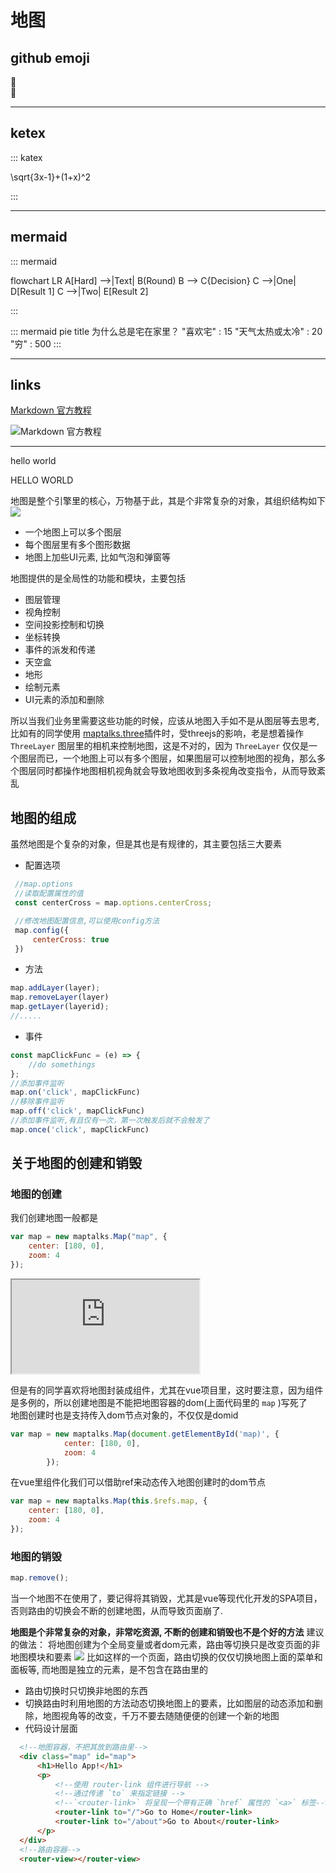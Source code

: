 # 地图

## github emoji
:tada:  
:100:

------------

## ketex

::: katex

\sqrt{3x-1}+(1+x)^2

:::

------------

## mermaid

::: mermaid

flowchart LR
    A[Hard] -->|Text| B(Round)
    B --> C{Decision}
    C -->|One| D[Result 1]
    C -->|Two| E[Result 2]
    
:::

::: mermaid
pie
    title 为什么总是宅在家里？
    "喜欢宅" : 15
    "天气太热或太冷" : 20
    "穷" : 500
:::

------------

## links

[Markdown 官方教程](https://markdown.com.cn/)

![Markdown 官方教程](https://markdown.com.cn/hero.png)

------------

hello world

HELLO WORLD

地图是整个引擎里的核心，万物基于此，其是个非常复杂的对象，其组织结构如下
![](//mdpress.glicon.design/p/files/2023-08-02/hiQhsN4m4V6HbFNCOm6NH.png)
* 一个地图上可以多个图层
* 每个图层里有多个图形数据
* 地图上加些UI元素, 比如气泡和弹窗等

地图提供的是全局性的功能和模块，主要包括
* 图层管理
* 视角控制
* 空间投影控制和切换
* 坐标转换
* 事件的派发和传递
* 天空盒
* 地形
* 绘制元素
* UI元素的添加和删除

所以当我们业务里需要这些功能的时候，应该从地图入手如不是从图层等去思考, 比如有的同学使用 [maptalks.three](https://github.com/maptalks/maptalks.three)插件时，受threejs的影响，老是想着操作 `ThreeLayer` 图层里的相机来控制地图，这是不对的，因为 `ThreeLayer` 仅仅是一个图层而已，一个地图上可以有多个图层，如果图层可以控制地图的视角，那么多个图层同时都操作地图相机视角就会导致地图收到多条视角改变指令，从而导致紊乱

## 地图的组成

虽然地图是个复杂的对象，但是其也是有规律的，其主要包括三大要素
* 配置选项

```js
 //map.options
 //读取配置属性的值
 const centerCross = map.options.centerCross;

 //修改地图配置信息,可以使用config方法
 map.config({
     centerCross: true
 })
```

* 方法

```js
map.addLayer(layer);
map.removeLayer(layer)
map.getLayer(layerid);
//.....
```

* 事件

```js
const mapClickFunc = (e) => {
    //do somethings
};
//添加事件监听
map.on('click', mapClickFunc)
//移除事件监听
map.off('click', mapClickFunc)
//添加事件监听,有且仅有一次，第一次触发后就不会触发了
map.once('click', mapClickFunc)
```

## 关于地图的创建和销毁

### 地图的创建
我们创建地图一般都是

```js
var map = new maptalks.Map("map", {
    center: [180, 0],
    zoom: 4
});
```

<iframe src="https://microget-1300406971.cos.ap-shanghai.myqcloud.com/maptalks-study/map/hello.html"></iframe>

但是有的同学喜欢将地图封装成组件，尤其在vue项目里，这时要注意，因为组件是多例的，所以创建地图是不能把地图容器的dom(上面代码里的 `map` )写死了  
地图创建时也是支持传入dom节点对象的，不仅仅是domid

```js
var map = new maptalks.Map(document.getElementById('map)', {
            center: [180, 0],
            zoom: 4
        });
```

在vue里组件化我们可以借助ref来动态传入地图创建时的dom节点

```js
var map = new maptalks.Map(this.$refs.map, {
    center: [180, 0],
    zoom: 4
});
```

### 地图的销毁

```js
map.remove();
```

当一个地图不在使用了，要记得将其销毁，尤其是vue等现代化开发的SPA项目，否则路由的切换会不断的创建地图，从而导致页面崩了.

**地图是个非常复杂的对象，非常吃资源, 不断的创建和销毁也不是个好的方法**
建议的做法：
将地图创建为个全局变量或者dom元素，路由等切换只是改变页面的非地图模块和要素
![](//mdpress.glicon.design/p/files/2023-08-02/YJKP-rMIuSnCSym6EDgQh.png)
比如这样的一个页面，路由切换的仅仅切换地图上面的菜单和面板等, 而地图是独立的元素，是不包含在路由里的

* 路由切换时只切换非地图的东西
* 切换路由时利用地图的方法动态切换地图上的要素，比如图层的动态添加和删除，地图视角等的改变，千万不要去随随便便的创建一个新的地图
* 代码设计层面

```html
  <!--地图容器，不把其放到路由里-->
  <div class="map" id="map">
      <h1>Hello App!</h1>
      <p>
          <!--使用 router-link 组件进行导航 -->
          <!--通过传递 `to` 来指定链接 -->
          <!--`<router-link>` 将呈现一个带有正确 `href` 属性的 `<a>` 标签-->
          <router-link to="/">Go to Home</router-link>
          <router-link to="/about">Go to About</router-link>
      </p>
  </div>
  <!--路由容器-->
  <router-view></router-view>
```
